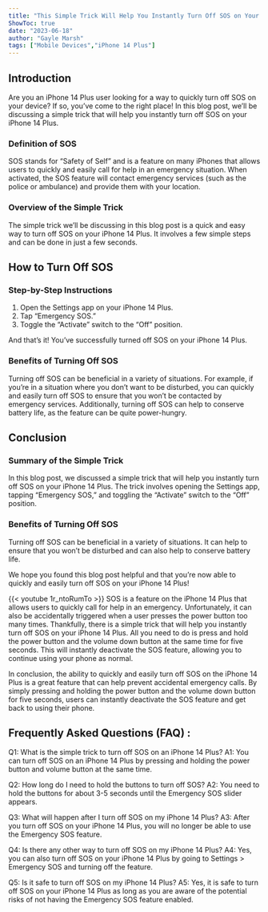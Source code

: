 ```yaml
---
title: "This Simple Trick Will Help You Instantly Turn Off SOS on Your iPhone 14 Plus!"
ShowToc: true 
date: "2023-06-18"
author: "Gayle Marsh" 
tags: ["Mobile Devices","iPhone 14 Plus"]
---
```

## Introduction
Are you an iPhone 14 Plus user looking for a way to quickly turn off SOS on your device? If so, you’ve come to the right place! In this blog post, we’ll be discussing a simple trick that will help you instantly turn off SOS on your iPhone 14 Plus. 

### Definition of SOS
SOS stands for “Safety of Self” and is a feature on many iPhones that allows users to quickly and easily call for help in an emergency situation. When activated, the SOS feature will contact emergency services (such as the police or ambulance) and provide them with your location. 

### Overview of the Simple Trick
The simple trick we’ll be discussing in this blog post is a quick and easy way to turn off SOS on your iPhone 14 Plus. It involves a few simple steps and can be done in just a few seconds. 

## How to Turn Off SOS
### Step-by-Step Instructions
1. Open the Settings app on your iPhone 14 Plus. 
2. Tap “Emergency SOS.” 
3. Toggle the “Activate” switch to the “Off” position. 

And that’s it! You’ve successfully turned off SOS on your iPhone 14 Plus. 

### Benefits of Turning Off SOS
Turning off SOS can be beneficial in a variety of situations. For example, if you’re in a situation where you don’t want to be disturbed, you can quickly and easily turn off SOS to ensure that you won’t be contacted by emergency services. Additionally, turning off SOS can help to conserve battery life, as the feature can be quite power-hungry. 

## Conclusion
### Summary of the Simple Trick
In this blog post, we discussed a simple trick that will help you instantly turn off SOS on your iPhone 14 Plus. The trick involves opening the Settings app, tapping “Emergency SOS,” and toggling the “Activate” switch to the “Off” position. 

### Benefits of Turning Off SOS
Turning off SOS can be beneficial in a variety of situations. It can help to ensure that you won’t be disturbed and can also help to conserve battery life. 

We hope you found this blog post helpful and that you’re now able to quickly and easily turn off SOS on your iPhone 14 Plus!

{{< youtube 1r_ntoRumTo >}} 
SOS is a feature on the iPhone 14 Plus that allows users to quickly call for help in an emergency. Unfortunately, it can also be accidentally triggered when a user presses the power button too many times. Thankfully, there is a simple trick that will help you instantly turn off SOS on your iPhone 14 Plus. All you need to do is press and hold the power button and the volume down button at the same time for five seconds. This will instantly deactivate the SOS feature, allowing you to continue using your phone as normal. 

In conclusion, the ability to quickly and easily turn off SOS on the iPhone 14 Plus is a great feature that can help prevent accidental emergency calls. By simply pressing and holding the power button and the volume down button for five seconds, users can instantly deactivate the SOS feature and get back to using their phone.

## Frequently Asked Questions (FAQ) :
Q1: What is the simple trick to turn off SOS on an iPhone 14 Plus?
A1: You can turn off SOS on an iPhone 14 Plus by pressing and holding the power button and volume button at the same time.

Q2: How long do I need to hold the buttons to turn off SOS?
A2: You need to hold the buttons for about 3-5 seconds until the Emergency SOS slider appears.

Q3: What will happen after I turn off SOS on my iPhone 14 Plus?
A3: After you turn off SOS on your iPhone 14 Plus, you will no longer be able to use the Emergency SOS feature.

Q4: Is there any other way to turn off SOS on my iPhone 14 Plus?
A4: Yes, you can also turn off SOS on your iPhone 14 Plus by going to Settings > Emergency SOS and turning off the feature.

Q5: Is it safe to turn off SOS on my iPhone 14 Plus?
A5: Yes, it is safe to turn off SOS on your iPhone 14 Plus as long as you are aware of the potential risks of not having the Emergency SOS feature enabled.



